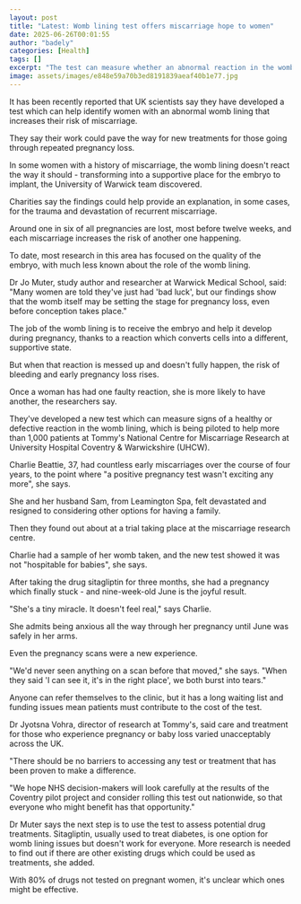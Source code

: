 ```yaml
---
layout: post
title: "Latest: Womb lining test offers miscarriage hope to women"
date: 2025-06-26T00:01:55
author: "badely"
categories: [Health]
tags: []
excerpt: "The test can measure whether an abnormal reaction in the womb could make pregnancy loss more likely."
image: assets/images/e848e59a70b3ed8191839aeaf40b1e77.jpg
---
```


It has been recently reported that UK scientists say they have developed a test which can help identify women with an abnormal womb lining that increases their risk of miscarriage.

They say their work could pave the way for new treatments for those going through repeated pregnancy loss. 

In some women with a history of miscarriage, the womb lining doesn't react the way it should - transforming into a supportive place for the embryo to implant, the University of Warwick team discovered.

Charities say the findings could help provide an explanation, in some cases, for the trauma and devastation of recurrent miscarriage.

Around one in six of all pregnancies are lost, most before twelve weeks, and each miscarriage increases the risk of another one happening. 

To date, most research in this area has focused on the quality of the embryo, with much less known about the role of the womb lining. 

Dr Jo Muter, study author and researcher at Warwick Medical School, said: "Many women are told they've just had 'bad luck', but our findings show that the womb itself may be setting the stage for pregnancy loss, even before conception takes place."

The job of the womb lining is to receive the embryo and help it develop during pregnancy, thanks to a reaction which converts cells into a different, supportive state. 

But when that reaction is messed up and doesn't fully happen, the risk of bleeding and early pregnancy loss rises.

Once a woman has had one faulty reaction, she is more likely to have another, the researchers say. 

They've developed a new test which can measure signs of a healthy or defective reaction in the womb lining, which is being piloted to help more than 1,000 patients at Tommy's National Centre for Miscarriage Research at University Hospital Coventry & Warwickshire (UHCW).

Charlie Beattie, 37, had countless early miscarriages over the course of four years, to the point where "a positive pregnancy test wasn't exciting any more", she says.

She and her husband Sam, from Leamington Spa, felt devastated and resigned to considering other options for having a family.

Then they found out about at a trial taking place at the miscarriage research centre.

Charlie had a sample of her womb taken, and the new test showed it was not "hospitable for babies", she says.

After taking the drug sitagliptin for three months, she had a pregnancy which finally stuck - and nine-week-old June is the joyful result.

"She's a tiny miracle. It doesn't feel real," says Charlie.

She admits being anxious all the way through her pregnancy until June was safely in  her arms.

Even the pregnancy scans were a new experience.

"We'd never seen anything on a scan before that moved," she says. "When they said 'I can see it, it's in the right place', we both burst into tears."

Anyone can refer themselves to the clinic, but it has a long waiting list and funding issues mean patients must contribute to the cost of the test. 

Dr Jyotsna Vohra, director of research at Tommy's, said care and treatment for those who experience pregnancy or baby loss varied unacceptably across the UK. 

"There should be no barriers to accessing any test or treatment that has been proven to make a difference. 

"We hope NHS decision-makers will look carefully at the results of the Coventry pilot project and consider rolling this test out nationwide, so that everyone who might benefit has that opportunity."

Dr Muter says the next step is to use the test to assess potential drug treatments. Sitagliptin, usually used to treat diabetes, is one option for womb lining issues but doesn't work for everyone. More research is needed to find out if there are other existing drugs which could be used as treatments, she added.

With 80% of drugs not tested on pregnant women, it's unclear which ones might be effective.

